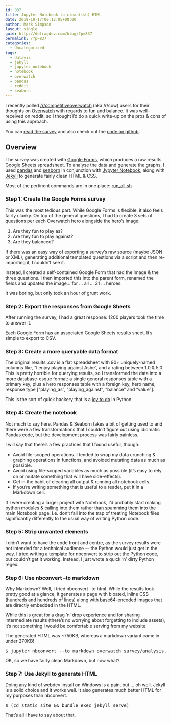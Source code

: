 ```yaml
---
id: 837
title: Jupyter Notebook to clean(ish) HTML
date: 2019-10-17T00:12:05+00:00
author: Mark Simpson
layout: single
guid: http://defragdev.com/blog/?p=837
permalink: /?p=837
categories:
  - Uncategorized
tags:
  - dataviz
  - jekyll
  - jupyter notebook
  - notebook
  - overwatch
  - pandas
  - reddit
  - seaborn
---
```

I recently polled [/r/competitiveoverwatch](https://reddit.com/r/competitiveoverwatch) (aka /r/cow) users for their thoughts on [Overwatch](https://playoverwatch.com/en-gb/) with regards to fun and balance. It was well-received on reddit, so I thought I&#8217;d do a quick write-up on the pros & cons of using this approach.

You can [read the survey](https://defragdev.com/overwatch_surveys/2019_09/) and also check out the [code on github](https://github.com/marksimpson82/overwatch_survey).

## Overview

The survey was created with [Google Forms](https://www.google.com/forms/about/), which produces a raw results [Google Sheets](https://www.google.com/sheets/about/) spreadsheet. To analyse the data and generate the graphs, I used [pandas](https://pandas.pydata.org/) and [seaborn](https://seaborn.pydata.org/) in conjunction with [Jypyter Notebook](https://jupyter.org/), along with [Jekyll](https://jekyllrb.com/) to generate fairly clean HTML & CSS.

Most of the pertinent commands are in one place: [run_all.sh](https://github.com/marksimpson82/overwatch_survey/blob/master/run_all.sh)

<!--more-->

### Step 1: Create the Google Forms survey

This was the most tedious part. While Google Forms is flexible, it also feels fairly clunky. On top of the general questions, I had to create 3 sets of questions per each Overwatch hero alongside the hero&#8217;s image:

  1. Are they fun to play as?
  2. Are they fun to play against?
  3. Are they balanced?

If there was an easy way of exporting a survey&#8217;s raw source (maybe JSON or XML), generating additional templated questions via a script and then re-importing it, I couldn&#8217;t see it.

Instead, I created a self-contained Google Form that had the image & the three questions. I then imported this into the parent form, renamed the fields and updated the image&#8230; for &#8230; all &#8230; 31 &#8230; heroes.

It was boring, but only took an hour of grunt work.

### Step 2: Export the responses from Google Sheets

After running the survey, I had a great response: 1200 players took the time to answer it.

Each Google Form has an associated Google Sheets results sheet. It&#8217;s simple to export to CSV.

### Step 3: Create a more queryable data format

The original results .csv is a flat spreadsheet with 90+ uniquely-named columns like, &#8220;<span data-sheets-value="{&quot;1&quot;:2,&quot;2&quot;:&quot;I enjoy playing against Ashe&quot;}">I enjoy playing against Ashe</span>&#8220;, and a rating between 1.0 & 5.0. This is pretty horrible for querying results, so I transformed the data into a more database-esque format: a single general responses table with a primary key, plus a hero responses table with a foreign key, hero name, response type [&#8220;playing\_as&#8221;, &#8220;playing\_against&#8221;, &#8220;balance&#8221; and &#8220;value&#8221;].

This is the sort of quick hackery that is a [joy to do](https://github.com/marksimpson82/overwatch_survey/blob/master/overwatch_survey/split_into_tables.py) in Python.

### Step 4: Create the notebook

Not much to say here. Pandas & Seaborn takes a bit of getting used to and there were a few transformations that I couldn&#8217;t figure out using idiomatic Pandas code, but the development process was fairly painless.

I will say that there&#8217;s a few practices that I found useful, though:

  * Avoid file-scoped operations. I tended to wrap my data crunching & graphing operations in functions, and avoided mutating data as much as possible.
  * Avoid using file-scoped variables as much as possible (it&#8217;s easy to rely on or mutate something that will have side-effects).
  * Get in the habit of clearing all output & running all notebook cells.
  * If you&#8217;re writing something that is useful to a reader, put it in a Markdown cell.

If I were creating a larger project with Notebook, I&#8217;d probably start making python modules & calling into them rather than spamming them into the main Notebook page. I.e. don&#8217;t fall into the trap of treating Notebook files significantly differently to the usual way of writing Python code.

### Step 5: Strip unwanted elements

I didn&#8217;t want to have the code front and centre, as the survey results were not intended for a technical audience &#8212; the Python would just get in the way. I tried writing a template for nbconvert to strip out the Python code, but couldn&#8217;t get it working. Instead, I just wrote a quick &#8216;n&#8217; dirty Python regex.

### Step 6: Use nbconvert &#8211;to markdown

Why Markdown? Well, I tried nbconvert &#8211;to html. While the results look pretty good at a glance, it generates a page with bloated, inline CSS (hundreds and hundreds of lines) along with base64-encoded images that are directly embedded in the HTML.

While this is great for a drag &#8216;n&#8217; drop experience and for sharing intermediate results (there&#8217;s no worrying about forgetting to include assets), it&#8217;s not something I would be comfortable serving from my website.

The generated HTML was ~750KB, whereas a markdown variant came in under 270KB!

<pre class="crayon-selected">$ jupyter nbconvert --to markdown overwatch_survey/analysis.ipynb --output-dir <span class="pl-s"><span class="pl-pds">"</span>static_site<span class="pl-pds">"</span></span></pre>

OK, so we have fairly clean Markdown, but now what?

### Step 7: Use Jekyll to generate HTML

Doing any kind of webdev install on Windows is a pain, but &#8230; oh well. Jekyll is a solid choice and it works well. It also generates much better HTML for my purposes than nbconvert.<span class="pl-s"><span class="pl-pds"><br /> </span></span>

<pre class="">$ (cd static_site <span class="pl-k">&&</span> bundle <span class="pl-c1">exec</span> jekyll serve)</pre>

That&#8217;s all I have to say about that.
